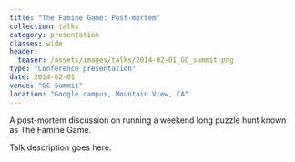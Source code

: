 ```yaml
---
title: "The Famine Game: Post-mortem"
collection: talks
category: presentation
classes: wide
header: 
  teaser: /assets/images/talks/2014-02-01_GC_summit.png
type: "Conference presentation"
date: 2014-02-01
venue: "GC Summit"
location: "Google campus, Mountain View, CA"
---
```


A post-mortem discussion on running a weekend long puzzle hunt known as The Famine Game.

Talk description goes here.